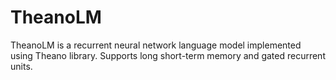 # TheanoLM

TheanoLM is a recurrent neural network language model implemented using Theano
library. Supports long short-term memory and gated recurrent units.
